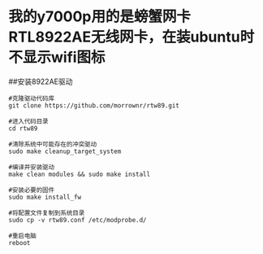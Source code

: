 # 我的y7000p用的是螃蟹网卡RTL8922AE无线网卡，在装ubuntu时不显示wifi图标

##安装8922AE驱动
```
#克隆驱动代码库
git clone https://github.com/morrownr/rtw89.git

#进入代码目录
cd rtw89

#清除系统中可能存在的冲突驱动
sudo make cleanup_target_system

#编译并安装驱动
make clean modules && sudo make install

#安装必要的固件
sudo make install_fw

#将配置文件复制到系统目录
sudo cp -v rtw89.conf /etc/modprobe.d/

#重启电脑
reboot

```

